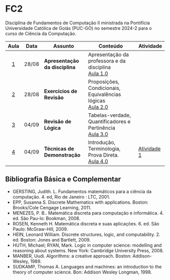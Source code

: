 # FC2

Disciplina de Fundamentos de Computação II ministrada na Pontifícia Universidade Católica de Goiás (PUC-GO) no semestre 2024-2 para o curso de Ciência da Computação.

|Aula|Data|Assunto|Conteúdo|Atividade|
|:--:|:--:|-------|--------|--------|
| [1](./Aula%201/) | 28/08 | **Apresentação da disciplina** | Apresentação da professora e da disciplina <br/> [Aula 1.0](https://github.com/jufelix/FC2/blob/main/Aula%201/Aula%201.0%20-%20Apresentacao.pdf)| &nbsp;|
| [2](./Aula%202/) | 28/08 | **Exercícios de Revisão** |  Proposições, Condicionais, Equivalências lógicas <br/>[Aula 2.0](https://github.com/jufelix/FC2/blob/main/Aula%202/Aula%202.0%20-%20Exercicios%20Revisao.pdf)  | &nbsp;|
| [3](./Aula%203/) | 04/09 | **Revisão de Lógica** |  Tabelas-verdade,  Quantificadores e Pertinência  <br/>[Aula 3.0](https://github.com/jufelix/FC2/blob/main/Aula%203/Aula%203.0%20-%20Revis%C3%A3o.pdf)  | &nbsp;|
| [4](./Aula%204/) | 04/09 | **Técnicas de Demonstração** |  Introdução, Terminologia, Prova Direta. <br/>[Aula 4.0](https://github.com/jufelix/FC2/blob/main/Aula%204/Aula%204.0%20-%20Demonstra%C3%A7%C3%B5es%20p1.pdf)  | [Atividade 1](https://github.com/jufelix/FC2/blob/main/Aula%204/Atividade%201%20-%20Revis%C3%A3o%20e%20Prova%20Direta.pdf) |

## Bibliografia Básica e Complementar

- GERSTING, Judith. L. Fundamentos matemáticos para a ciência da computação. 4. ed, Rio de Janeiro : LTC, 2001.
- EPP, Susanna S. Discrete Mathematics with applications. Boston: Brooks/Cole Cengage Learning, 2011.
- MENEZES, P. B.. Matemática discreta para computação e informática. 4. ed. São Pau-lo: Bookman, 2008. 
- ROSEN, Kenneth H. Matemática discreta e suas aplicações. 6. ed. São Paulo: McGraw-Hill, 2009.
- HEIN, Leonard William. Discrete structures, logic, and computability. 2. ed. Boston: Jones and Bartlett, 2009.
- HUTH, Michael; RYAN, Mark. Logic in computer science: modelling and reasoning about systems. New York: Cambridge University Press, 2008.
- MANBER, Uudi. Algorithms: a creative approach. Boston: Addison-Wesley, 1989.
- SUDKAMP, Thomas A. Languages and machines: an introduction to the theory of computer science. Bon: Addison Wesley Longman, 1998.
